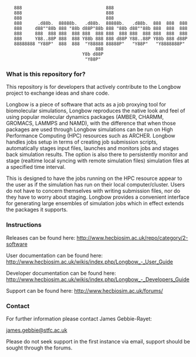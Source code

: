                                                                                
                                                                               
                                                                               
       888                                888
       888                                888
       888                                888
       888      .d88b.  88888b.   .d88b.  88888b.   .d88b.  888  888  888
       888     d88""88b 888 "88b d88P"88b 888 "88b d88""88b 888  888  888
       888     888  888 888  888 888  888 888  888 888  888 888  888  888
       888     Y88..88P 888  888 Y88b 888 888 d88P Y88..88P Y88b 888 d88P
       88888888 "Y88P"  888  888  "Y88888 88888P"   "Y88P"   "Y8888888P"
                                      888
                                 Y8b d88P
                                  "Y88P"




### What is this repository for? ###

This repository is for developers that actively contribute to the Longbow project
to exchange ideas and share code.

Longbow is a piece of software that acts as a job proxying tool for biomolecular simulations,
Longbow reproduces the native look and feel of using popular molecular dynamics packages
(AMBER, CHARMM, GROMACS, LAMMPS and NAMD), with the difference that when those packages are used
through Longbow simulations can be run on High Performance Computing (HPC) resources such as 
ARCHER. Longbow handles jobs setup in terms of creating job submission scripts, automatically 
stages input files, launches and monitors jobs and stages back simulation results. The option is
also there to persistently monitor and stage (realtime local syncing with remote simulation files) 
simulation files at a specified time interval.

This is designed to have the jobs running on the HPC resource appear to the user as if the simulation
has run on their local computer/cluster. Users do not have to concern themselves with writing submission 
files, nor do they have to worry about staging. Longbow provides a convenient interface for generating
large ensembles of simulation jobs which in effect extends the packages it supports.

### Instructions ###

Releases can be found here: http://www.hecbiosim.ac.uk/repo/category/2-software

User documentation can be found here: http://www.hecbiosim.ac.uk/wikis/index.php/Longbow_-_User_Guide

Developer documentation can be found here: http://www.hecbiosim.ac.uk/wikis/index.php/Longbow_-_Developers_Guide

Support can be found here: http://www.hecbiosim.ac.uk/forums/

### Contact ###

For further information please contact James Gebbie-Rayet:

james.gebbie@stfc.ac.uk

Please do not seek support in the first instance via email, support should be sought through the forums.

